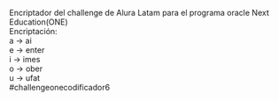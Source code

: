 Encriptador del challenge de Alura Latam para el programa oracle Next Education(ONE)  
Encriptación:  
a -> ai  
e -> enter  
i -> imes  
o -> ober  
u -> ufat  
#challengeonecodificador6
